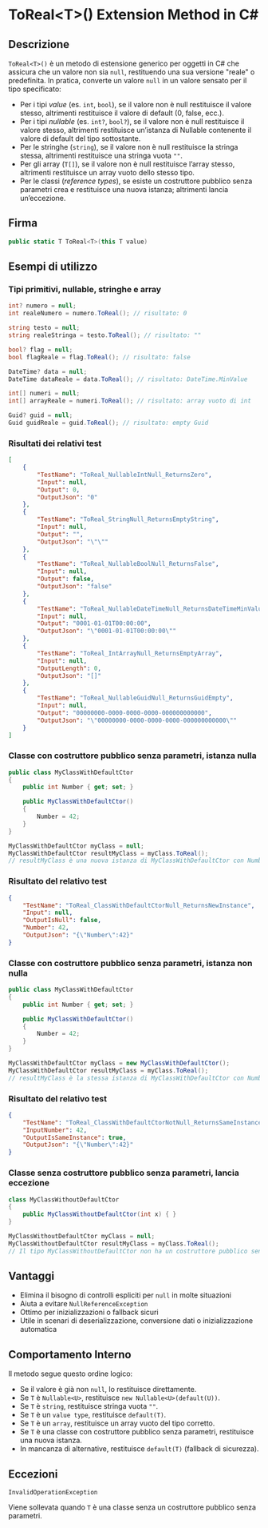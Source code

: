 # ToReal&lt;T&gt;() Extension Method in C#

## Descrizione

`ToReal<T>()` è un metodo di estensione generico per oggetti in C# che assicura che un valore non sia `null`, restituendo una sua versione "reale" o predefinita. In pratica, converte un valore `null` in un valore sensato per il tipo specificato:

- Per i tipi *value* (es. `int`, `bool`), se il valore non è null restituisce il valore stesso, altrimenti restituisce il valore di default (0, false, ecc.).
- Per i tipi *nullable* (es. `int?`, `bool?`), se il valore non è null restituisce il valore stesso, altrimenti restituisce un’istanza di Nullable<T> contenente il valore di default del tipo sottostante.
- Per le stringhe (`string`), se il valore non è null restituisce la stringa stessa, altrimenti restituisce una stringa vuota `""`.
- Per gli array (`T[]`), se il valore non è null restituisce l’array stesso, altrimenti restituisce un array vuoto dello stesso tipo.
- Per le classi (*reference types*), se esiste un costruttore pubblico senza parametri crea e restituisce una nuova istanza; altrimenti lancia un’eccezione.

## Firma

```csharp
public static T ToReal<T>(this T value)
```

## Esempi di utilizzo

### Tipi primitivi, nullable, stringhe e array

```csharp
int? numero = null;
int realeNumero = numero.ToReal(); // risultato: 0

string testo = null;
string realeStringa = testo.ToReal(); // risultato: ""

bool? flag = null;
bool flagReale = flag.ToReal(); // risultato: false

DateTime? data = null;
DateTime dataReale = data.ToReal(); // risultato: DateTime.MinValue

int[] numeri = null;
int[] arrayReale = numeri.ToReal(); // risultato: array vuoto di int

Guid? guid = null;
Guid guidReale = guid.ToReal(); // risultato: empty Guid
```

### Risultati dei relativi test

```json
[
    {
        "TestName": "ToReal_NullableIntNull_ReturnsZero",
        "Input": null,
        "Output": 0,
        "OutputJson": "0"
    },
    {
        "TestName": "ToReal_StringNull_ReturnsEmptyString",
        "Input": null,
        "Output": "",
        "OutputJson": "\"\""
    },
    {
        "TestName": "ToReal_NullableBoolNull_ReturnsFalse",
        "Input": null,
        "Output": false,
        "OutputJson": "false"
    },
    {
        "TestName": "ToReal_NullableDateTimeNull_ReturnsDateTimeMinValue",
        "Input": null,
        "Output": "0001-01-01T00:00:00",
        "OutputJson": "\"0001-01-01T00:00:00\""
    },
    {
        "TestName": "ToReal_IntArrayNull_ReturnsEmptyArray",
        "Input": null,
        "OutputLength": 0,
        "OutputJson": "[]"
    },
    {
        "TestName": "ToReal_NullableGuidNull_ReturnsGuidEmpty",
        "Input": null,
        "Output": "00000000-0000-0000-0000-000000000000",
        "OutputJson": "\"00000000-0000-0000-0000-000000000000\""
    }
]
```

### Classe con costruttore pubblico senza parametri, istanza nulla

```csharp
public class MyClassWithDefaultCtor
{
    public int Number { get; set; }

    public MyClassWithDefaultCtor()
    {
        Number = 42;
    }
}

MyClassWithDefaultCtor myClass = null;
MyClassWithDefaultCtor resultMyClass = myClass.ToReal();
// resultMyClass è una nuova istanza di MyClassWithDefaultCtor con Number = 42
```

### Risultato del relativo test


```json
{
    "TestName": "ToReal_ClassWithDefaultCtorNull_ReturnsNewInstance",
    "Input": null,
    "OutputIsNull": false,
    "Number": 42,
    "OutputJson": "{\"Number\":42}"
}
```

### Classe con costruttore pubblico senza parametri, istanza non nulla

```csharp
public class MyClassWithDefaultCtor
{
    public int Number { get; set; }

    public MyClassWithDefaultCtor()
    {
        Number = 42;
    }
}

MyClassWithDefaultCtor myClass = new MyClassWithDefaultCtor();
MyClassWithDefaultCtor resultMyClass = myClass.ToReal();
// resultMyClass è la stessa istanza di MyClassWithDefaultCtor con Number = 42
```

### Risultato del relativo test

```json
{
    "TestName": "ToReal_ClassWithDefaultCtorNotNull_ReturnsSameInstance",
    "InputNumber": 42,
    "OutputIsSameInstance": true,
    "OutputJson": "{\"Number\":42}"
}
```

### Classe senza costruttore pubblico senza parametri, lancia eccezione

```csharp
class MyClassWithoutDefaultCtor
{
    public MyClassWithoutDefaultCtor(int x) { }
}

MyClassWithoutDefaultCtor myClass = null;
MyClassWithoutDefaultCtor resultMyClass = myClass.ToReal();
// Il tipo MyClassWithoutDefaultCtor non ha un costruttore pubblico senza parametri.
```

## Vantaggi

- Elimina il bisogno di controlli espliciti per `null` in molte situazioni
- Aiuta a evitare `NullReferenceException`
- Ottimo per inizializzazioni o fallback sicuri
- Utile in scenari di deserializzazione, conversione dati o inizializzazione automatica

## Comportamento Interno

Il metodo segue questo ordine logico:

- Se il valore è già non `null`, lo restituisce direttamente.
- Se `T` è `Nullable<U>`, restituisce `new Nullable<U>(default(U))`.
- Se `T` è `string`, restituisce stringa vuota `""`.
- Se `T` è un `value type`, restituisce `default(T)`.
- Se `T` è un `array`, restituisce un array vuoto del tipo corretto.
- Se `T` è una classe con costruttore pubblico senza parametri, restituisce una nuova istanza.
- In mancanza di alternative, restituisce `default(T)` (fallback di sicurezza).

## Eccezioni

`InvalidOperationException`

Viene sollevata quando `T` è una classe senza un costruttore pubblico senza parametri.